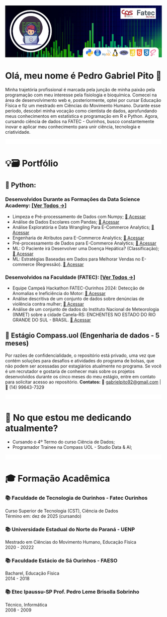 ![Apresentação Perfil](images/capa.jpg)  
# Olá, meu nome é Pedro Gabriel Pito 👋
Minha trajetória profissional é marcada pela junção de minha paixão pela programação com meu interesse pela fisiologia e bioquímica. Comecei na área de desenvolvimento web e, posteriormente, optei por cursar Educação Física e fiz um mestrado em Ciências do Movimento Humano. Durante esse período, descobri minha vocação como cientista de dados, aprofundando meus conhecimentos em estatística e programação em R e Python. Agora, cursando ciência de dados na FATEC - Ourinhos, busco constantemente inovar e aplicar meu conhecimento para unir ciência, tecnologia e criatividade.

![Apresentação Perfil](images/espaco_menor.png)  
# 💡🗃️ Portfólio
## 🐍 Python:
### Desenvolvidos Durante as Formações da Data Science Academy: [[Ver Todos →]](https://github.com/gabrielpito92/data_science_python)
- Limpeza e Pré-processamento de Dados com Numpy; [🔗 Acessar](https://github.com/gabrielpito92/data_science_python/blob/main/Limpeza_Dados_Numpy/Limpeza-Numpy.ipynb)  
- Análise de Dados Escolares com Pandas; [🔗 Acessar](https://github.com/gabrielpito92/data_science_python/blob/main/Dados_Escolares_Pandas/Dados_Escolares_Pandas.ipynb)
- Análise Exploratória e Data Wrangling Para E-Commerce Analytics; [🔗 Acessar](https://github.com/gabrielpito92/data_science_python/blob/main/Analise_Exp_Ecommerce/Analise_Explo_Ecommerce.ipynb)
- Engenharia de Atributos para E-Commerce Analytics; [🔗 Acessar](https://github.com/gabrielpito92/data_science_python/blob/main/Eng_Atributos_Ecommerce/Engenharia_Atrib.ipynb)
- Pré-processamento de Dados para E-Commerce Analytics; [🔗 Acessar]()
- ML: O Paciente irá Desenvolver uma Doença Hepática? (Classificação); [🔗 Acessar](https://github.com/gabrielpito92/data_science_python/blob/main/MLClassificacao_Doenca_Hepatica/Classificacao-Doenca-Hepatica.ipynb)
- ML: Estratégias Baseadas em Dados para Melhorar Vendas no E-commerce (Regressão). [🔗 Acessar](https://github.com/gabrielpito92/data_science_python/blob/main/MLAnalise_Ecomerce/Vendas_Ecommerce.ipynb)

### Desenvolvidos na Faculdade (FATEC): [[Ver Todos →]](https://github.com/gabrielpito92/projetos_fatec)
- Equipe Campeã Hackathon FATEC-Ourinhos 2024: Detecção de Anomalias e Ineficiência do Motor: [🔗 Acessar](https://github.com/gabrielpito92/projetos_fatec/blob/main/hackathon/Hackathon.ipynb)
- Análise descritiva de um conjunto de dados sobre denúncias de violência contra mulher; [🔗 Acessar](https://github.com/gabrielpito92/projetos_fatec/blob/main/180_Denuncias_Violencia_Contra_Mulheres/Projeto_Integrador.ipynb)
- Análise de um conjunto de dados do Instituto Nacional de Meteorologia (INMET) sobre a cidade Canela-RS: ENCHENTES NO ESTADO DO RIO GRANDE DO SUL - BRASIL. [🔗 Acessar](https://github.com/gabrielpito92/projetos_fatec/blob/main/INMET_enchentes_RS/canela_RS.ipynb)

## 💼 Estágio Compass.uol (Engenharia de dados - 5 meses)
Por razões de confidencialidade, o repositório está privado, uma vez que contém soluções para desafios e atividades do programa de bolsas, que não podem ser acessadas por estagiários atualmente no programa. Se você é um recrutador e gostaria de conhecer mais sobre os projetos desenvolvidos durante os cinco meses do meu estágio, entre em contato para solicitar acesso ao repositório. __Contatos:__ 📨 gabrielpito92@gmail.com | 📲 (14) 99643-7329  

![Apresentação Perfil](images/espaco_menor.png)  
# 🎯 No que estou me dedicando atualmente?
- Cursando o 4º Termo do curso Ciência de Dados;
- Programador Trainee na Compass UOL - Studio Data & AI;

![Apresentação Perfil](images/espaco_menor.png)  
# 🎓 Formação Acadêmica
### 📚 Faculdade de Tecnologia de Ourinhos - Fatec Ourinhos
Curso Superior de Tecnologia (CST), Ciência de Dados  
Término em: dez de 2025 (cursando)  

### 📚 Universidade Estadual do Norte do Paraná - UENP
Mestrado em Ciências do Movimento Humano, Educação Física  
2020 - 20222

### 📚 Faculdade Estácio de Sá Ourinhos - FAESO
Bacharel, Educação Física  
2014 - 2018

### 📚 Etec Ipaussu-SP Prof. Pedro Leme Brisolla Sobrinho
Técnico, Informática  
2008 - 2009
